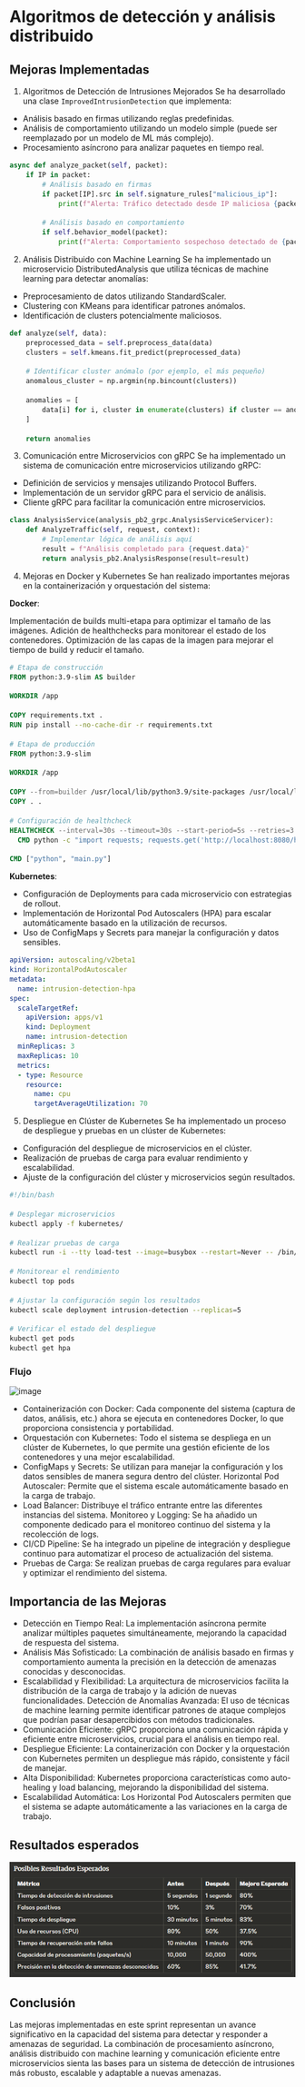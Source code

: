 # Algoritmos de detección y análisis distribuido
## Mejoras Implementadas

1. Algoritmos de Detección de Intrusiones Mejorados
Se ha desarrollado una clase `ImprovedIntrusionDetection` que implementa:

* Análisis basado en firmas utilizando reglas predefinidas.
* Análisis de comportamiento utilizando un modelo simple (puede ser reemplazado por un modelo de ML más complejo).
* Procesamiento asíncrono para analizar paquetes en tiempo real.

```python
async def analyze_packet(self, packet):
    if IP in packet:
        # Análisis basado en firmas
        if packet[IP].src in self.signature_rules["malicious_ip"]:
            print(f"Alerta: Tráfico detectado desde IP maliciosa {packet[IP].src}")

        # Análisis basado en comportamiento
        if self.behavior_model(packet):
            print(f"Alerta: Comportamiento sospechoso detectado de {packet[IP].src}")
```

2. Análisis Distribuido con Machine Learning
Se ha implementado un microservicio DistributedAnalysis que utiliza técnicas de machine learning para detectar anomalías:

- Preprocesamiento de datos utilizando StandardScaler.
- Clustering con KMeans para identificar patrones anómalos.
- Identificación de clusters potencialmente maliciosos.

```python
def analyze(self, data):
    preprocessed_data = self.preprocess_data(data)
    clusters = self.kmeans.fit_predict(preprocessed_data)
    
    # Identificar cluster anómalo (por ejemplo, el más pequeño)
    anomalous_cluster = np.argmin(np.bincount(clusters))
    
    anomalies = [
        data[i] for i, cluster in enumerate(clusters) if cluster == anomalous_cluster
    ]
    
    return anomalies
```

3. Comunicación entre Microservicios con gRPC
Se ha implementado un sistema de comunicación entre microservicios utilizando gRPC:

- Definición de servicios y mensajes utilizando Protocol Buffers.
- Implementación de un servidor gRPC para el servicio de análisis.
- Cliente gRPC para facilitar la comunicación entre microservicios.

```python
class AnalysisService(analysis_pb2_grpc.AnalysisServiceServicer):
    def AnalyzeTraffic(self, request, context):
        # Implementar lógica de análisis aquí
        result = f"Análisis completado para {request.data}"
        return analysis_pb2.AnalysisResponse(result=result)
```

4. Mejoras en Docker y Kubernetes
Se han realizado importantes mejoras en la containerización y orquestación del sistema:

__Docker__:

Implementación de builds multi-etapa para optimizar el tamaño de las imágenes.
Adición de healthchecks para monitorear el estado de los contenedores.
Optimización de las capas de la imagen para mejorar el tiempo de build y reducir el tamaño.

```Dockerfile
# Etapa de construcción
FROM python:3.9-slim AS builder

WORKDIR /app

COPY requirements.txt .
RUN pip install --no-cache-dir -r requirements.txt

# Etapa de producción
FROM python:3.9-slim

WORKDIR /app

COPY --from=builder /usr/local/lib/python3.9/site-packages /usr/local/lib/python3.9/site-packages
COPY . .

# Configuración de healthcheck
HEALTHCHECK --interval=30s --timeout=30s --start-period=5s --retries=3 \
  CMD python -c "import requests; requests.get('http://localhost:8080/health')"

CMD ["python", "main.py"]
```

__Kubernetes__:

- Configuración de Deployments para cada microservicio con estrategias de rollout.
- Implementación de Horizontal Pod Autoscalers (HPA) para escalar automáticamente basado en la utilización de recursos.
- Uso de ConfigMaps y Secrets para manejar la configuración y datos sensibles.

```yaml
apiVersion: autoscaling/v2beta1
kind: HorizontalPodAutoscaler
metadata:
  name: intrusion-detection-hpa
spec:
  scaleTargetRef:
    apiVersion: apps/v1
    kind: Deployment
    name: intrusion-detection
  minReplicas: 3
  maxReplicas: 10
  metrics:
  - type: Resource
    resource:
      name: cpu
      targetAverageUtilization: 70
```
5. Despliegue en Clúster de Kubernetes
Se ha implementado un proceso de despliegue y pruebas en un clúster de Kubernetes:

- Configuración del despliegue de microservicios en el clúster.
- Realización de pruebas de carga para evaluar rendimiento y escalabilidad.
- Ajuste de la configuración del clúster y microservicios según resultados.

```bash
#!/bin/bash

# Desplegar microservicios
kubectl apply -f kubernetes/

# Realizar pruebas de carga
kubectl run -i --tty load-test --image=busybox --restart=Never -- /bin/sh -c "wget -qO- http://intrusion-detection-service/test-endpoint & pid=$! && sleep 30 && kill $pid"

# Monitorear el rendimiento
kubectl top pods

# Ajustar la configuración según los resultados
kubectl scale deployment intrusion-detection --replicas=5

# Verificar el estado del despliegue
kubectl get pods
kubectl get hpa
```

### Flujo
![image]([https://github.com/seia100/c8286](https://github.com/seia100/C8286/blob/main/final_project-Luis_Arenas/sprint2/assets/flujograma-algoritmos.png))

- Containerización con Docker:
Cada componente del sistema (captura de datos, análisis, etc.) ahora se ejecuta en contenedores Docker, lo que proporciona consistencia y portabilidad.
- Orquestación con Kubernetes:
Todo el sistema se despliega en un clúster de Kubernetes, lo que permite una gestión eficiente de los contenedores y una mejor escalabilidad.
- ConfigMaps y Secrets:
Se utilizan para manejar la configuración y los datos sensibles de manera segura dentro del clúster.
Horizontal Pod Autoscaler:
Permite que el sistema escale automáticamente basado en la carga de trabajo.
- Load Balancer:
Distribuye el tráfico entrante entre las diferentes instancias del sistema.
Monitoreo y Logging:
Se ha añadido un componente dedicado para el monitoreo continuo del sistema y la recolección de logs.
- CI/CD Pipeline:
Se ha integrado un pipeline de integración y despliegue continuo para automatizar el proceso de actualización del sistema.
- Pruebas de Carga:
Se realizan pruebas de carga regulares para evaluar y optimizar el rendimiento del sistema.

## Importancia de las Mejoras

- Detección en Tiempo Real:
La implementación asíncrona permite analizar múltiples paquetes simultáneamente, mejorando la capacidad de respuesta del sistema.
- Análisis Más Sofisticado:
La combinación de análisis basado en firmas y comportamiento aumenta la precisión en la detección de amenazas conocidas y desconocidas.
- Escalabilidad y Flexibilidad:
La arquitectura de microservicios facilita la distribución de la carga de trabajo y la adición de nuevas funcionalidades.
Detección de Anomalías Avanzada:
El uso de técnicas de machine learning permite identificar patrones de ataque complejos que podrían pasar desapercibidos con métodos tradicionales.
- Comunicación Eficiente:
gRPC proporciona una comunicación rápida y eficiente entre microservicios, crucial para el análisis en tiempo real.
- Despliegue Eficiente:
La containerización con Docker y la orquestación con Kubernetes permiten un despliegue más rápido, consistente y fácil de manejar.
- Alta Disponibilidad:
Kubernetes proporciona características como auto-healing y load balancing, mejorando la disponibilidad del sistema.
- Escalabilidad Automática:
Los Horizontal Pod Autoscalers permiten que el sistema se adapte automáticamente a las variaciones en la carga de trabajo.

## Resultados esperados
![resultados esperados](https://github.com/seia100/C8286/blob/main/final_project-Luis_Arenas/sprint2/assets/Screenshot%202024-06-28%20160330.png)

## Conclusión
Las mejoras implementadas en este sprint representan un avance significativo en la capacidad del sistema para detectar y responder a amenazas de seguridad. La combinación de procesamiento asíncrono, análisis distribuido con machine learning y comunicación eficiente entre microservicios sienta las bases para un sistema de detección de intrusiones más robusto, escalable y adaptable a nuevas amenazas.
